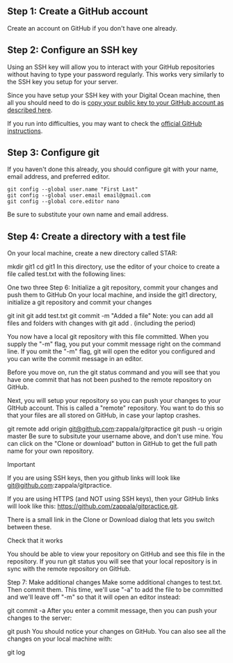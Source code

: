 ## Step 1: Create a GitHub account
Create an account on GitHub if you don't have one already.

## Step 2: Configure an SSH key
Using an SSH key will allow you to interact with your GitHub repositories without having to type your password regularly. This works very similarly to the SSH key you setup for your server.

Since you have setup your SSH key with your Digital Ocean machine, then all you should need to do is [copy your public key to your GitHub account as described here](https://help.github.com/en/github/authenticating-to-github/adding-a-new-ssh-key-to-your-github-account).

If you run into difficulties, you may want to check the [official GitHub instructions](https://help.github.com/en/github/authenticating-to-github/connecting-to-github-with-ssh).

## Step 3: Configure git
If you haven't done this already, you should configure git with your name, email address, and preferred editor.

```
git config --global user.name "First Last"
git config --global user.email email@gmail.com
git config --global core.editor nano
```
Be sure to substitute your own name and email address.

## Step 4: Create a directory with a test file
On your local machine, create a new directory called STAR:

mkdir git1
cd git1
In this directory, use the editor of your choice to create a file called test.txt with the following lines:

One
two
three
Step 6: Initialize a git repository, commit your changes and push them to GitHub
On your local machine, and inside the git1 directory, initialize a git repository and commit your changes

git init
git add test.txt
git commit -m "Added a file"
Note: you can add all files and folders with changes with git add . (including the period)

You now have a local git repository with this file committed. When you supply the "-m" flag, you put your commit message right on the command line. If you omit the "-m" flag, git will open the editor you configured and you can write the commit message in an editor. 

Before you move on, run the git status command and you will see that you have one commit that has not been pushed to the remote repository on GitHub.

Next, you will setup your repository so you can push your changes to your GItHub account. This is called a "remote" repository. You want to do this so that your files are all stored on GitHub, in case your laptop crashes.

git remote add origin git@github.com:zappala/gitpractice
git push -u origin master
Be sure to subsitute your username above, and don't use mine. You can click on the "Clone or download" button in GitHub to get the full path name for your own repository.

Important

If you are using SSH keys, then you github links will look like git@github.com:zappala/gitpractice.

If you are using HTTPS (and NOT using SSH keys), then your GitHub links will look like this: https://github.com/zappala/gitpractice.git.

There is a small link in the Clone or Download dialog that lets you switch between these.

Check that it works

You should be able to view your repository on GitHub and see this file in the repository. If you run git status you will see that your local repository is in sync with the remote repository on GitHub.

Step 7: Make additional changes
Make some additional changes to test.txt. Then commit them. This time, we'll use "-a" to add the file to be committed and we'll leave off "-m" so that it will open an editor instead:

git commit -a
After you enter a commit message, then you can push your changes to the server:

git push
You should notice your changes on GitHub. You can also see all the changes on your local machine with:

git log

